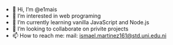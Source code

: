 - 👋 Hi, I’m @e1mais
- 👀 I’m interested in web programing
- 🌱 I’m currently learning vanilla JavaScript and Node.js
- 💞️ I’m looking to collaborate on privite projects
- 📫 How to reach me: mail: ismael.martinez161@std.uni.edu.ni

<!---
e1mais/e1mais is a ✨ special ✨ repository because its `README.md` (this file) appears on your GitHub profile.
You can click the Preview link to take a look at your changes.
--->
